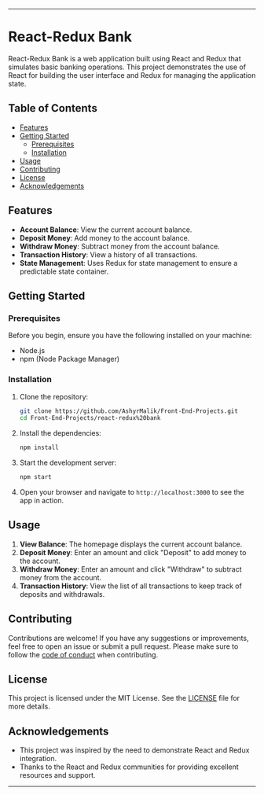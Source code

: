 
---

# React-Redux Bank

React-Redux Bank is a web application built using React and Redux that simulates basic banking operations. This project demonstrates the use of React for building the user interface and Redux for managing the application state.

## Table of Contents

- [Features](#features)
- [Getting Started](#getting-started)
  - [Prerequisites](#prerequisites)
  - [Installation](#installation)
- [Usage](#usage)
- [Contributing](#contributing)
- [License](#license)
- [Acknowledgements](#acknowledgements)

## Features

- **Account Balance**: View the current account balance.
- **Deposit Money**: Add money to the account balance.
- **Withdraw Money**: Subtract money from the account balance.
- **Transaction History**: View a history of all transactions.
- **State Management**: Uses Redux for state management to ensure a predictable state container.

## Getting Started

### Prerequisites

Before you begin, ensure you have the following installed on your machine:

- Node.js
- npm (Node Package Manager)

### Installation

1. Clone the repository:
   ```bash
   git clone https://github.com/AshyrMalik/Front-End-Projects.git
   cd Front-End-Projects/react-redux%20bank
   ```

2. Install the dependencies:
   ```bash
   npm install
   ```

3. Start the development server:
   ```bash
   npm start
   ```

4. Open your browser and navigate to `http://localhost:3000` to see the app in action.

## Usage

1. **View Balance**: The homepage displays the current account balance.
2. **Deposit Money**: Enter an amount and click "Deposit" to add money to the account.
3. **Withdraw Money**: Enter an amount and click "Withdraw" to subtract money from the account.
4. **Transaction History**: View the list of all transactions to keep track of deposits and withdrawals.

## Contributing

Contributions are welcome! If you have any suggestions or improvements, feel free to open an issue or submit a pull request. Please make sure to follow the [code of conduct](CODE_OF_CONDUCT.md) when contributing.

## License

This project is licensed under the MIT License. See the [LICENSE](LICENSE) file for more details.

## Acknowledgements

- This project was inspired by the need to demonstrate React and Redux integration.
- Thanks to the React and Redux communities for providing excellent resources and support.

---

